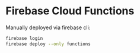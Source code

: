 # Firebase Cloud Functions

Manually deployed via firebase cli:
```bash
firebase login
firebase deploy --only functions
```